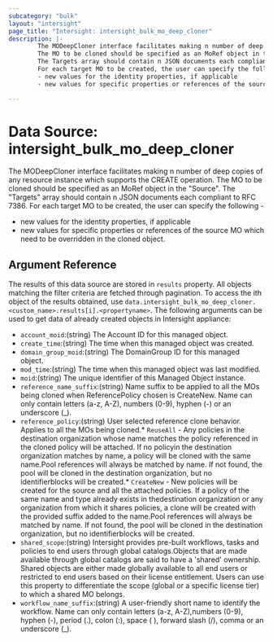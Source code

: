 ```yaml
---
subcategory: "bulk"
layout: "intersight"
page_title: "Intersight: intersight_bulk_mo_deep_cloner"
description: |-
        The MODeepCloner interface facilitates making n number of deep copies of any resource instance which supports the CREATE operation.
        The MO to be cloned should be specified as an MoRef object in the Source.
        The Targets array should contain n JSON documents each compliant to RFC 7386.
        For each target MO to be created, the user can specify the following -
        - new values for the identity properties, if applicable
        - new values for specific properties or references of the source MO which need to be overridden in the cloned object.

---
```


# Data Source: intersight_bulk_mo_deep_cloner
The MODeepCloner interface facilitates making n number of deep copies of any resource instance which supports the CREATE operation.
The MO to be cloned should be specified as an MoRef object in the "Source".
The "Targets" array should contain n JSON documents each compliant to RFC 7386. 
For each target MO to be created, the user can specify the following -
- new values for the identity properties, if applicable
- new values for specific properties or references of the source MO which need to be overridden in the cloned object.
## Argument Reference
The results of this data source are stored in `results` property.
All objects matching the filter criteria are fetched through pagination.
To access the ith object of the results obtained, use `data.intersight_bulk_mo_deep_cloner.<custom_name>.results[i].<propertyname>`.
The following arguments can be used to get data of already created objects in Intersight appliance:
* `account_moid`:(string) The Account ID for this managed object. 
* `create_time`:(string) The time when this managed object was created. 
* `domain_group_moid`:(string) The DomainGroup ID for this managed object. 
* `mod_time`:(string) The time when this managed object was last modified. 
* `moid`:(string) The unique identifier of this Managed Object instance. 
* `reference_name_suffix`:(string) Name suffix to be applied to all the MOs being cloned when ReferencePolicy chosen is CreateNew. Name can only contain letters (a-z, A-Z), numbers (0-9), hyphen (-) or an underscore (_). 
* `reference_policy`:(string) User selected reference clone behavior. Applies to all the MOs being cloned.* `ReuseAll` - Any policies in the destination organization whose name matches the policy referenced in the cloned policy will be attached. If no policyin the destination organization matches by name, a policy will be cloned with the same name.Pool references will always be matched by name. If not found, the pool will be cloned in the destination organization, but no identifierblocks will be created.* `CreateNew` - New policies will be created for the source and all the attached policies. If a policy of the same name and type already exists in thedestination organization or any organization from which it shares policies, a clone will be created with the provided suffix added to the name.Pool references will always be matched by name. If not found, the pool will be cloned in the destination organization, but no identifierblocks will be created. 
* `shared_scope`:(string) Intersight provides pre-built workflows, tasks and policies to end users through global catalogs.Objects that are made available through global catalogs are said to have a 'shared' ownership. Shared objects are either made globally available to all end users or restricted to end users based on their license entitlement. Users can use this property to differentiate the scope (global or a specific license tier) to which a shared MO belongs. 
* `workflow_name_suffix`:(string) A user-friendly short name to identify the workflow. Name can only contain letters (a-z, A-Z),numbers (0-9), hyphen (-), period (.), colon (:), space ( ), forward slash (/), comma or an underscore (_). 
 
